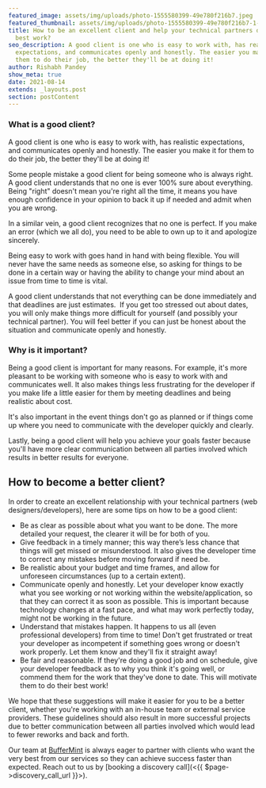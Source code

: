 ```yaml
---
featured_image: assets/img/uploads/photo-1555580399-49e780f216b7.jpeg
featured_thumbnail: assets/img/uploads/photo-1555580399-49e780f216b7-1-.jpeg
title: How to be an excellent client and help your technical partners do their
  best work?
seo_description: A good client is one who is easy to work with, has realistic
  expectations, and communicates openly and honestly. The easier you make it for
  them to do their job, the better they'll be at doing it!
author: Rishabh Pandey
show_meta: true
date: 2021-08-14
extends: _layouts.post
section: postContent
---
```

### What is a good client?

A good client is one who is easy to work with, has realistic expectations, and communicates openly and honestly. The easier you make it for them to do their job, the better they'll be at doing it!

Some people mistake a good client for being someone who is always right. A good client understands that no one is ever 100% sure about everything. Being "right" doesn't mean you're right all the time, it means you have enough confidence in your opinion to back it up if needed and admit when you are wrong.

In a similar vein, a good client recognizes that no one is perfect. If you make an error (which we all do), you need to be able to own up to it and apologize sincerely.

Being easy to work with goes hand in hand with being flexible. You will never have the same needs as someone else, so asking for things to be done in a certain way or having the ability to change your mind about an issue from time to time is vital.  

A good client understands that not everything can be done immediately and that deadlines are just estimates.  If you get too stressed out about dates, you will only make things more difficult for yourself (and possibly your technical partner). You will feel better if you can just be honest about the situation and communicate openly and honestly.



### Why is it important?

Being a good client is important for many reasons. For example, it's more pleasant to be working with someone who is easy to work with and communicates well. It also makes things less frustrating for the developer if you make life a little easier for them by meeting deadlines and being realistic about cost.

It's also important in the event things don't go as planned or if things come up where you need to communicate with the developer quickly and clearly.

Lastly, being a good client will help you achieve your goals faster because you'll have more clear communication between all parties involved which results in better results for everyone.



## How to become a better client?

In order to create an excellent relationship with your technical partners (web designers/developers), here are some tips on how to be a good client:

* Be as clear as possible about what you want to be done. The more detailed your request, the clearer it will be for both of you.
* Give feedback in a timely manner; this way there’s less chance that things will get missed or misunderstood. It also gives the developer time to correct any mistakes before moving forward if need be.
* Be realistic about your budget and time frames, and allow for unforeseen circumstances (up to a certain extent).
* Communicate openly and honestly. Let your developer know exactly what you see working or not working within the website/application, so that they can correct it as soon as possible. This is important because technology changes at a fast pace, and what may work perfectly today, might not be working in the future.
* Understand that mistakes happen. It happens to us all (even professional developers) from time to time! Don't get frustrated or treat your developer as incompetent if something goes wrong or doesn't work properly. Let them know and they'll fix it straight away!
* Be fair and reasonable. If they're doing a good job and on schedule, give your developer feedback as to why you think it's going well, or commend them for the work that they've done to date. This will motivate them to do their best work!  



We hope that these suggestions will make it easier for you to be a better client, whether you're working with an in-house team or external service providers. These guidelines should also result in more successful projects due to better communication between all parties involved which would lead to fewer reworks and back and forth.

Our team at [BufferMint](https://buffermint.com) is always eager to partner with clients who want the very best from our services so they can achieve success faster than expected. Reach out to us by [booking a discovery call](<{{ $page->discovery_call_url }}>).